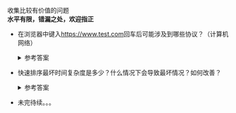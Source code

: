 收集比较有价值的问题<br>
**水平有限，错漏之处，欢迎指正**

* 在浏览器中键入<span>https://www.test.com</span>回车后可能涉及到哪些协议？（计算机网络）
  <details><summary>参考答案</summary>DNS协议（UDP或TCP），SSL握手协议，HTTP协议（目前主流TCP），如果目标机器不可访问可能会收到ICMP差错报文</details>
 
* 快速排序最坏时间复杂度是多少？什么情况下会导致最坏情况？如何改善？
  <details>
  <summary>参考答案</summary>
    O(n^2)，凡是会导致划分一边倒的输入都会出现最坏情况，比如正序、逆序或者全部元素相同<br><br>
    可从以下几点考虑改善：<br>
    1. pivot的选择，三数中值法，对于大数组可以取更多的数求中值<br>
    2. 双指针遍历减少交换次数<br>
    3. 使用更多的分区，包括等于pivot的元素单独分区（可避免重复元素的情况），甚至使用多个pivot，对于分区元素数目比较小的（20以内）不再划分而采用插入排序<br>
    4. 对于输入本来就很小的数组，直接采用插入排序<br>
    5. 防止递归过深导致栈溢出，比如尾递归或者模拟栈
  </details>
 
* 未完待续。。。
